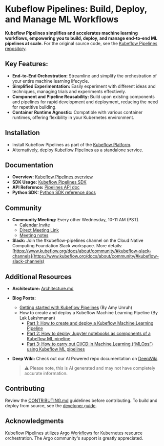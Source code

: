 # Kubeflow Pipelines: Build, Deploy, and Manage ML Workflows

**Kubeflow Pipelines simplifies and accelerates machine learning workflows, empowering you to build, deploy, and manage end-to-end ML pipelines at scale.**  For the original source code, see the [Kubeflow Pipelines repository](https://github.com/kubeflow/pipelines).

## Key Features:

*   **End-to-End Orchestration:** Streamline and simplify the orchestration of your entire machine learning lifecycle.
*   **Simplified Experimentation:** Easily experiment with different ideas and techniques, managing trials and experiments effectively.
*   **Component and Pipeline Reusability:** Build upon existing components and pipelines for rapid development and deployment, reducing the need for repetitive building.
*   **Container Runtime Agnostic:** Compatible with various container runtimes, offering flexibility in your Kubernetes environment.

## Installation

*   Install Kubeflow Pipelines as part of the [Kubeflow Platform](https://www.kubeflow.org/docs/started/installing-kubeflow/#kubeflow-platform).
*   Alternatively, deploy [Kubeflow Pipelines](https://www.kubeflow.org/docs/components/pipelines/operator-guides/installation/) as a standalone service.

## Documentation

*   **Overview:** [Kubeflow Pipelines overview](https://www.kubeflow.org/docs/components/pipelines/overview/)
*   **SDK Usage:** [Kubeflow Pipelines SDK](https://kubeflow-pipelines.readthedocs.io/en/stable/)
*   **API Reference:** [Pipelines API doc](https://www.kubeflow.org/docs/components/pipelines/reference/api/kubeflow-pipeline-api-spec/)
*   **Python SDK:** [Python SDK reference docs](https://kubeflow-pipelines.readthedocs.io/en/stable/)

## Community

*   **Community Meeting:** Every other Wednesday, 10-11 AM (PST).
    *   [Calendar Invite](https://calendar.google.com/event?action=TEMPLATE&tmeid=NTdoNG5uMDBtcnJlYmdlOWt1c2lkY25jdmlfMjAxOTExMTNUMTgwMDAwWiBqZXNzaWV6aHVAZ29vZ2xlLmNvbQ&tmsrc=jessiezhu%40google.com&scp=ALL)
    *   [Direct Meeting Link](https://zoom.us/j/92607298595?pwd%3DVlKLUbiguGkbT9oKbaoDmCxrhbRop7.1&sa=D&source=calendar&ust=1736264977415448&usg=AOvVaw1EIkjFsKy0d4yQPptIJS3x)
    *   [Meeting notes](http://bit.ly/kfp-meeting-notes)
*   **Slack:** Join the #kubeflow-pipelines channel on the Cloud Native Computing Foundation Slack workspace. More details: [https://www.kubeflow.org/docs/about/community/#kubeflow-slack-channels](https://www.kubeflow.org/docs/about/community/#kubeflow-slack-channels)

## Additional Resources

*   **Architecture:** [Architecture.md](docs/Architecture.md)
*   **Blog Posts:**
    *   [Getting started with Kubeflow Pipelines](https://cloud.google.com/blog/products/ai-machine-learning/getting-started-kubeflow-pipelines) (By Amy Unruh)
    *   How to create and deploy a Kubeflow Machine Learning Pipeline (By Lak Lakshmanan)
        *   [Part 1: How to create and deploy a Kubeflow Machine Learning Pipeline](https://medium.com/data-science/how-to-create-and-deploy-a-kubeflow-machine-learning-pipeline-part-1-efea7a4b650f)
        *   [Part 2: How to deploy Jupyter notebooks as components of a Kubeflow ML pipeline](https://medium.com/data-science/how-to-deploy-jupyter-notebooks-as-components-of-a-kubeflow-ml-pipeline-part-2-b1df77f4e5b3)
        *   [Part 3: How to carry out CI/CD in Machine Learning (“MLOps”) using Kubeflow ML pipelines](https://medium.com/google-cloud/how-to-carry-out-ci-cd-in-machine-learning-mlops-using-kubeflow-ml-pipelines-part-3-bdaf68082112)
*   **Deep Wiki:** Check out our AI Powered repo documentation on [DeepWiki](https://deepwiki.com/kubeflow/pipelines).

    > :warning: Please note, this is AI generated and may not have completely accurate information.

## Contributing

Review the [CONTRIBUTING.md](./CONTRIBUTING.md) guidelines before contributing. To build and deploy from source, see the [developer guide](./developer_guide.md).

## Acknowledgments

Kubeflow Pipelines utilizes [Argo Workflows](https://github.com/argoproj/argo-workflows) for Kubernetes resource orchestration. The Argo community's support is greatly appreciated.